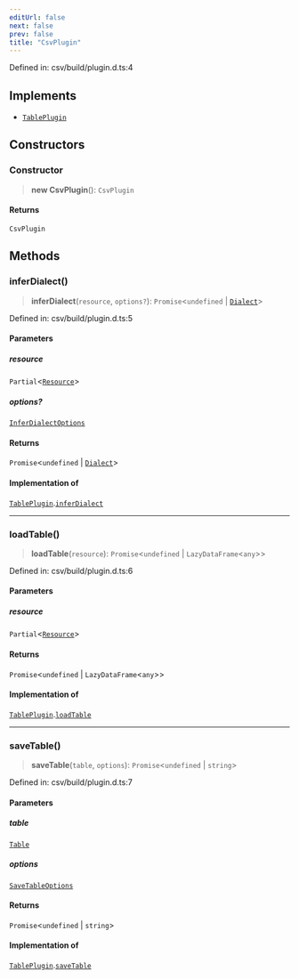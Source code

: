 ```yaml
---
editUrl: false
next: false
prev: false
title: "CsvPlugin"
---
```


Defined in: csv/build/plugin.d.ts:4

## Implements

- [`TablePlugin`](/reference/dpkit/tableplugin/)

## Constructors

### Constructor

> **new CsvPlugin**(): `CsvPlugin`

#### Returns

`CsvPlugin`

## Methods

### inferDialect()

> **inferDialect**(`resource`, `options?`): `Promise`\<`undefined` \| [`Dialect`](/reference/dpkit/dialect/)\>

Defined in: csv/build/plugin.d.ts:5

#### Parameters

##### resource

`Partial`\<[`Resource`](/reference/dpkit/resource/)\>

##### options?

[`InferDialectOptions`](/reference/dpkit/inferdialectoptions/)

#### Returns

`Promise`\<`undefined` \| [`Dialect`](/reference/dpkit/dialect/)\>

#### Implementation of

[`TablePlugin`](/reference/dpkit/tableplugin/).[`inferDialect`](/reference/dpkit/tableplugin/#inferdialect)

***

### loadTable()

> **loadTable**(`resource`): `Promise`\<`undefined` \| `LazyDataFrame`\<`any`\>\>

Defined in: csv/build/plugin.d.ts:6

#### Parameters

##### resource

`Partial`\<[`Resource`](/reference/dpkit/resource/)\>

#### Returns

`Promise`\<`undefined` \| `LazyDataFrame`\<`any`\>\>

#### Implementation of

[`TablePlugin`](/reference/dpkit/tableplugin/).[`loadTable`](/reference/dpkit/tableplugin/#loadtable)

***

### saveTable()

> **saveTable**(`table`, `options`): `Promise`\<`undefined` \| `string`\>

Defined in: csv/build/plugin.d.ts:7

#### Parameters

##### table

[`Table`](/reference/dpkit/table/)

##### options

[`SaveTableOptions`](/reference/dpkit/savetableoptions/)

#### Returns

`Promise`\<`undefined` \| `string`\>

#### Implementation of

[`TablePlugin`](/reference/dpkit/tableplugin/).[`saveTable`](/reference/dpkit/tableplugin/#savetable)

